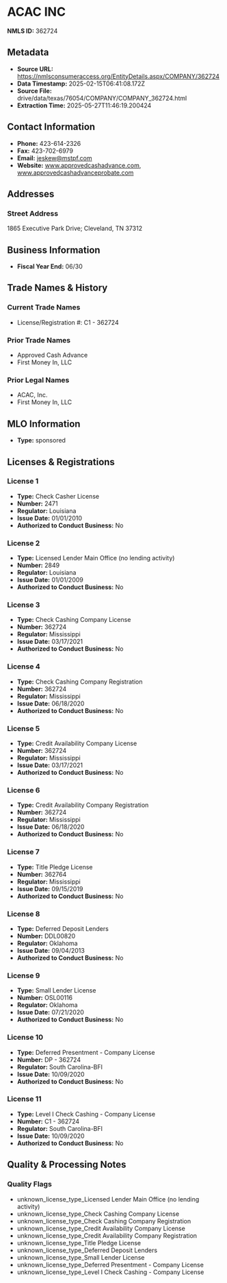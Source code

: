 # ACAC INC

**NMLS ID:** 362724

## Metadata
- **Source URL:** https://nmlsconsumeraccess.org/EntityDetails.aspx/COMPANY/362724
- **Data Timestamp:** 2025-02-15T06:41:08.172Z
- **Source File:** drive/data/texas/76054/COMPANY/COMPANY_362724.html
- **Extraction Time:** 2025-05-27T11:46:19.200424

## Contact Information
- **Phone:** 423-614-2326
- **Fax:** 423-702-6979
- **Email:** jeskew@mstpf.com
- **Website:** www.approvedcashadvance.com, www.approvedcashadvanceprobate.com

## Addresses
### Street Address
1865 Executive Park Drive; Cleveland, TN 37312

## Business Information
- **Fiscal Year End:** 06/30

## Trade Names & History
### Current Trade Names
- License/Registration #: C1 - 362724

### Prior Trade Names
- Approved Cash Advance
- First Money In, LLC

### Prior Legal Names
- ACAC, Inc.
- First Money In, LLC

## MLO Information
- **Type:** sponsored

## Licenses & Registrations

### License 1
- **Type:** Check Casher License
- **Number:** 2471
- **Regulator:** Louisiana
- **Issue Date:** 01/01/2010
- **Authorized to Conduct Business:** No

### License 2
- **Type:** Licensed Lender Main Office (no lending activity)
- **Number:** 2849
- **Regulator:** Louisiana
- **Issue Date:** 01/01/2009
- **Authorized to Conduct Business:** No

### License 3
- **Type:** Check Cashing Company License
- **Number:** 362724
- **Regulator:** Mississippi
- **Issue Date:** 03/17/2021
- **Authorized to Conduct Business:** No

### License 4
- **Type:** Check Cashing Company Registration
- **Number:** 362724
- **Regulator:** Mississippi
- **Issue Date:** 06/18/2020
- **Authorized to Conduct Business:** No

### License 5
- **Type:** Credit Availability Company License
- **Number:** 362724
- **Regulator:** Mississippi
- **Issue Date:** 03/17/2021
- **Authorized to Conduct Business:** No

### License 6
- **Type:** Credit Availability Company Registration
- **Number:** 362724
- **Regulator:** Mississippi
- **Issue Date:** 06/18/2020
- **Authorized to Conduct Business:** No

### License 7
- **Type:** Title Pledge License
- **Number:** 362764
- **Regulator:** Mississippi
- **Issue Date:** 09/15/2019
- **Authorized to Conduct Business:** No

### License 8
- **Type:** Deferred Deposit Lenders
- **Number:** DDL00820
- **Regulator:** Oklahoma
- **Issue Date:** 09/04/2013
- **Authorized to Conduct Business:** No

### License 9
- **Type:** Small Lender License
- **Number:** OSL00116
- **Regulator:** Oklahoma
- **Issue Date:** 07/21/2020
- **Authorized to Conduct Business:** No

### License 10
- **Type:** Deferred Presentment - Company License
- **Number:** DP - 362724
- **Regulator:** South Carolina-BFI
- **Issue Date:** 10/09/2020
- **Authorized to Conduct Business:** No

### License 11
- **Type:** Level I Check Cashing - Company License
- **Number:** C1 - 362724
- **Regulator:** South Carolina-BFI
- **Issue Date:** 10/09/2020
- **Authorized to Conduct Business:** No

## Quality & Processing Notes
### Quality Flags
- unknown_license_type_Licensed Lender Main Office (no lending activity)
- unknown_license_type_Check Cashing Company License
- unknown_license_type_Check Cashing Company Registration
- unknown_license_type_Credit Availability Company License
- unknown_license_type_Credit Availability Company Registration
- unknown_license_type_Title Pledge License
- unknown_license_type_Deferred Deposit Lenders
- unknown_license_type_Small Lender License
- unknown_license_type_Deferred Presentment - Company License
- unknown_license_type_Level I Check Cashing - Company License
